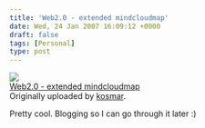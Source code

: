 ```yaml
---
title: 'Web2.0 - extended mindcloudmap'
date: Wed, 24 Jan 2007 16:09:12 +0000
draft: false
tags: [Personal]
type: post
---
```


[![](http://farm1.static.flickr.com/24/62381076_949c1bfb82_m.jpg)](http://www.flickr.com/photos/kosmar/62381076/ "photo sharing")  
[Web2.0 - extended mindcloudmap](http://www.flickr.com/photos/kosmar/62381076/)  
Originally uploaded by [kosmar](http://www.flickr.com/people/kosmar/).

Pretty cool. Blogging so I can go through it later :)